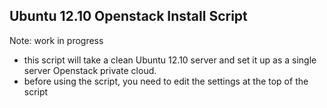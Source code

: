 Ubuntu 12.10 Openstack Install Script
-------------------------------------

Note: work in progress

 - this script will take a clean Ubuntu 12.10 server and set it up as a single server Openstack private cloud. 
 - before using the script, you need to edit the settings at the top of the script

